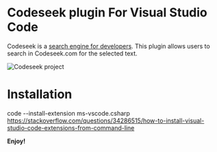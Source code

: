 # Codeseek plugin For Visual Studio Code

Codeseek is a [search engine for developers](https://codeseek.com/).
This plugin allows users to search in Codeseek.com for the selected text.

![Codeseek project](https://codeseek.com/codeseek.png "Codeseek logo")

# Installation

code --install-extension ms-vscode.csharp
https://stackoverflow.com/questions/34286515/how-to-install-visual-studio-code-extensions-from-command-line

**Enjoy!**
